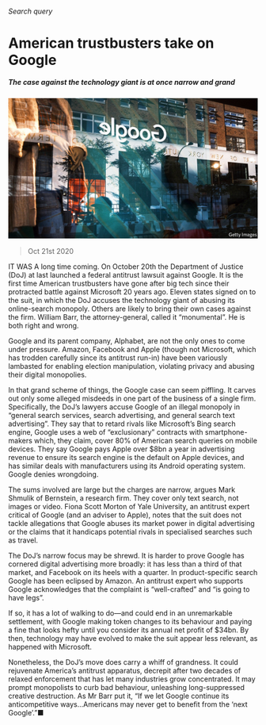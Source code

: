 ###### Search query

# American trustbusters take on Google 

##### The case against the technology giant is at once narrow and grand 

![image](images/20201024_WBP501.jpg) 

> Oct 21st 2020 

IT WAS A long time coming. On October 20th the Department of Justice (DoJ) at last launched a federal antitrust lawsuit against Google. It is the first time American trustbusters have gone after big tech since their protracted battle against Microsoft 20 years ago. Eleven states signed on to the suit, in which the DoJ accuses the technology giant of abusing its online-search monopoly. Others are likely to bring their own cases against the firm. William Barr, the attorney-general, called it “monumental”. He is both right and wrong.

Google and its parent company, Alphabet, are not the only ones to come under pressure. Amazon, Facebook and Apple (though not Microsoft, which has trodden carefully since its antitrust run-in) have been variously lambasted for enabling election manipulation, violating privacy and abusing their digital monopolies.


In that grand scheme of things, the Google case can seem piffling. It carves out only some alleged misdeeds in one part of the business of a single firm. Specifically, the DoJ’s lawyers accuse Google of an illegal monopoly in “general search services, search advertising, and general search text advertising”. They say that to retard rivals like Microsoft’s Bing search engine, Google uses a web of “exclusionary” contracts with smartphone-makers which, they claim, cover 80% of American search queries on mobile devices. They say Google pays Apple over $8bn a year in advertising revenue to ensure its search engine is the default on Apple devices, and has similar deals with manufacturers using its Android operating system. Google denies wrongdoing.


The sums involved are large but the charges are narrow, argues Mark Shmulik of Bernstein, a research firm. They cover only text search, not images or video. Fiona Scott Morton of Yale University, an antitrust expert critical of Google (and an adviser to Apple), notes that the suit does not tackle allegations that Google abuses its market power in digital advertising or the claims that it handicaps potential rivals in specialised searches such as travel.

The DoJ’s narrow focus may be shrewd. It is harder to prove Google has cornered digital advertising more broadly: it has less than a third of that market, and Facebook on its heels with a quarter. In product-specific search Google has been eclipsed by Amazon. An antitrust expert who supports Google acknowledges that the complaint is “well-crafted” and “is going to have legs”.

If so, it has a lot of walking to do—and could end in an unremarkable settlement, with Google making token changes to its behaviour and paying a fine that looks hefty until you consider its annual net profit of $34bn. By then, technology may have evolved to make the suit appear less relevant, as happened with Microsoft.

Nonetheless, the DoJ’s move does carry a whiff of grandness. It could rejuvenate America’s antitrust apparatus, decrepit after two decades of relaxed enforcement that has let many industries grow concentrated. It may prompt monopolists to curb bad behaviour, unleashing long-suppressed creative destruction. As Mr Barr put it, “If we let Google continue its anticompetitive ways…Americans may never get to benefit from the ‘next Google’.”■

